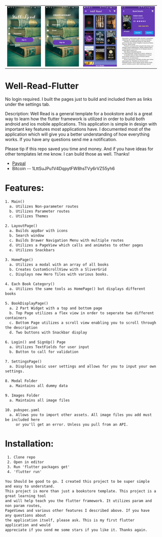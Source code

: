 <div style="text-align: center">
 <table>
  <tr>
   <td style="text-align: center"><img src="https://github.com/jbactual/Project-Images/blob/master/Well%20Read%20Images/Login%20Page.png" width="200" />
   </td>
   <td style="text-align: center">
   <img src="https://github.com/jbactual/Project-Images/blob/master/Well%20Read%20Images/Sign%20Up%20Page.png" width="200"/>
   </td>
   <td style="text-align: center">
   <img src="https://github.com/jbactual/Project-Images/blob/master/Well%20Read%20Images/SciFi%20Books.png" width="200"/>
   </td>
   <td style="text-align: center"><img src="https://github.com/jbactual/Project-Images/blob/master/Well%20Read%20Images/DetailsPage.png" width="200"/>
  </td>
  </tr>
 </table>
</div>

# Well-Read-Flutter
No login required. I built the pages just to build and included them as links under the settings tab. 

Description: Well Read is a general template for a bookstore and is a great way to learn how the flutter framework is utilized in order to build both android and ios mobile applications. This application is simple in design with important key features most applications have. I documented most of the application which will give you a better understanding of how everything works. If you have any questions send me a notification. 


Please tip if this repo saved you time and money. And if you have ideas for other templates let me know. I can build those as well. Thanks!
- [Paypal](https://paypal.me/pools/c/85LH5MZICt)
- Bitcoin -- 1LttSuJPu1V4DqpytFW8hsTVy6rVZ55yh6
 
#  Features:
    1. Main()
      a. Utilizes Non-parameter routes
      b. Utilizes Parameter routes
      c. Utilizes Themes
 
    2. LayoutPage()
      a. Builds appBar with icons
      b. Search window
      c. Builds Drawer Navigation Menu with multiple routes
      d. Utilizes a PageView which calls and animates to other pages
      e. Utilizes Snackbars
 
    3. HomePage()
      a. Utilizes a modal with an array of all books
      b. Creates CustomScrollView with a SliverGrid
      c. Displays new Hero Tiles with various books.
 
    4. Each Book Category()
      a. Utilizes the same tools as HomePage() but displays different books
 
    5. BookDisplayPage()
      a. 2 Part Widget with a top and bottom page
      b. Top Page utilizes a flex view in order to seperate two different containers
      c. Bottom Page utilizes a scroll view enabling you to scroll through the description
      d. Two buttons with Snackbar display
 
    6. Login() and SignUp() Page
      a. Utilizes TextFields for user input
      b. Button to call for validation
 
    7. SettingsPage()
      a. Displays basic user settings and allows for you to input your own settings.
 
    8. Modal Folder
      a. Maintains all dummy data
 
    9. Images Folder
      a. Maintains all image files
 
    10. pubspec.yaml
      a. Allows you to import other assets. All image files you add must be included here
         or you'll get an error. Unless you pull from an API.
         
 #  Installation:
     1. Clone repo
     2. Open in editor
     3. Run 'flutter packages get'
     4. 'flutter run'
         
    You Should be good to go. I created this project to be super simple and easy to understand. 
    This project is more than just a bookstore template. This project is a great learning tool 
    and will help teach you the flutter framework. It utilizes param and non param routes, 
    PageViews and various other features I described above. If you have any questions about 
    the application itself, please ask. This is my first flutter application and would 
    appreciate if you send me some stars if you like it. Thanks again.
 
 
  
 
 
 

